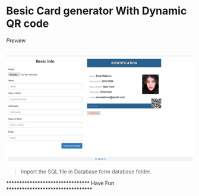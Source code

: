 # Besic Card generator With Dynamic QR code

###### Preview

![alt text](https://github.com/tamalnh/card-generator/blob/master/assets/img/preview.png "preview")

> Import the SQL file in Database form database folder.

******************************** Have Fun *********************************




